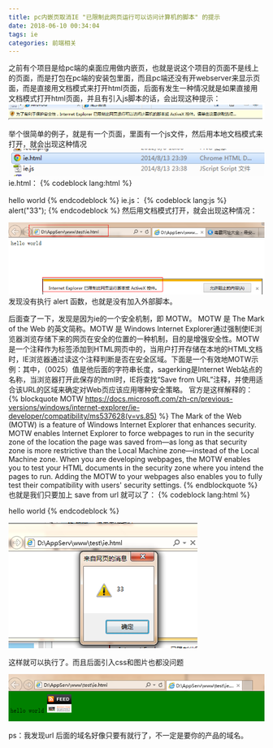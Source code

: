 ```yaml
---
title: pc内嵌页取消IE "已限制此网页运行可以访问计算机的脚本" 的提示
date: 2018-06-10 00:34:04
tags: ie
categories: 前端相关
---
```

之前有个项目是给pc端的桌面应用做内嵌页，也就是说这个项目的页面不是线上的页面，而是打包在pc端的安装包里面，而且pc端还没有开webserver来显示页面，而是直接用文档模式来打开html页面，后面有发生一种情况就是如果直接用文档模式打开html页面，并且有引入js脚本的话，会出现这种提示：
![1](ie-motw/1.png)
<!--more-->
举个很简单的例子，就是有一个页面，里面有一个js文件，然后用本地文档模式来打开，就会出现这种情况
![1](ie-motw/2.png)
ie.html：
{% codeblock lang:html %}
<html>
    <head>
        <script type="text/javascript" src="ie.js"></script>
    </head>
    <body>
        hello world
    </body>
</html>
{% endcodeblock %}
ie.js：
{% codeblock lang:js %}
alert("33");
{% endcodeblock %}
然后用文档模式打开，就会出现这种情况：

![1](ie-motw/3.png)
发现没有执行 alert 函数，也就是没有加入外部脚本。

后面查了一下，发现是因为ie的一个安全机制，即 MOTW。
MOTW 是 The Mark of the Web 的英文简称。MOTW 是 Windows Internet Explorer通过强制使IE浏览器浏览存储下来的网页在安全的位置的一种机制，目的是增强安全性。MOTW 是一个注释作为标签添加到HTML网页中的，当用户打开存储在本地的HTML文档时，IE浏览器通过读这个注释判断是否在安全区域。下面是一个有效地MOTW示例：<!-- saved from url=(0023)http://www·sagerking·com/ -->其中，（0025）值是他后面的字符串长度，sagerking是Internet Web站点的名称，当浏览器打开此保存的html时，IE将查找“Save from URL”注释，并使用适合该URL的区域来确定对Web页应该应用哪种安全策略。
官方是这样解释的：
{% blockquote MOTW https://docs.microsoft.com/zh-cn/previous-versions/windows/internet-explorer/ie-developer/compatibility/ms537628(v=vs.85) %}
The Mark of the Web (MOTW) is a feature of Windows Internet Explorer that enhances security. MOTW enables Internet Explorer to force webpages to run in the security zone of the location the page was saved from—as long as that security zone is more restrictive than the Local Machine zone—instead of the Local Machine zone. When you are developing webpages, the MOTW enables you to test your HTML documents in the security zone where you intend the pages to run. Adding the MOTW to your webpages also enables you to fully test their compatibility with users' security settings.
{% endblockquote %}
也就是我们只要加上 save from url 就可以了：
{% codeblock lang:html %}
<!DOCTYPE html PUBLIC "-//W3C//DTD XHTML 1.0 Transitional//EN" "http://www.w3.org/TR/xhtml1/DTD/xhtml1-transitional.dtd">
<!-- saved from url=(0022)http://www.airdroid.com/ -->
<html xmlns="http://www.w3.org/1999/xhtml">
    <head>
        <script type="text/javascript" src="ie.js"></script>
    </head>
    <body>
        hello world
    </body>
</html>
{% endcodeblock %}

![1](ie-motw/4.png)

这样就可以执行了。而且后面引入css和图片也都没问题

![1](ie-motw/5.png)

ps：我发现url 后面的域名好像只要有就行了，不一定是要你的产品的域名。